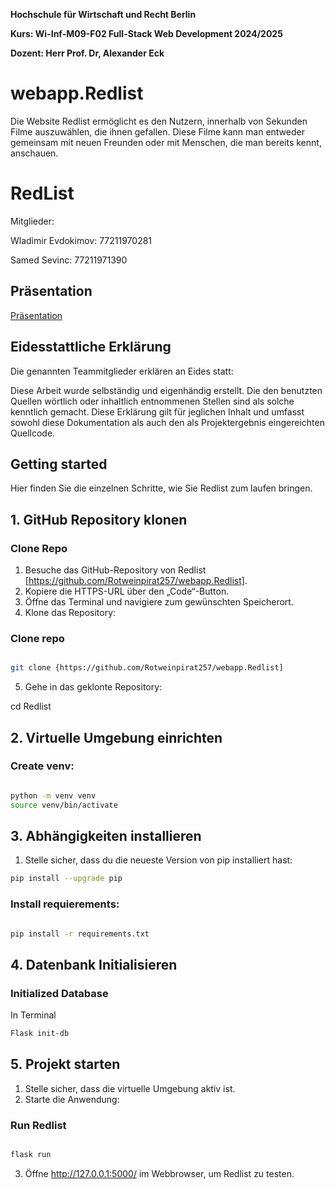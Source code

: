 **Hochschule für Wirtschaft und Recht Berlin**

**Kurs: Wi-Inf-M09-F02 Full-Stack Web Development 2024/2025**

**Dozent: Herr Prof. Dr, Alexander Eck**


# **webapp.Redlist**
Die Website Redlist ermöglicht es den Nutzern, innerhalb von Sekunden Filme auszuwählen, die ihnen gefallen. Diese Filme kann man entweder gemeinsam mit neuen Freunden oder mit Menschen, die man bereits kennt, anschauen.

# RedList

Mitglieder: 

Wladimir Evdokimov: 77211970281

Samed Sevinc: 77211971390



## Präsentation
[Präsentation](https://github.com/Rotweinpirat257/webapp.Redlist/blob/main/docs/RedList.pdf)


## **Eidesstattliche Erklärung**

Die genannten Teammitglieder erklären an Eides statt:

Diese Arbeit wurde selbständig und eigenhändig erstellt. Die den benutzten Quellen wörtlich oder inhaltlich entnommenen Stellen sind als solche kenntlich gemacht. Diese Erklärung gilt für jeglichen Inhalt und umfasst sowohl diese Dokumentation als auch den als Projektergebnis eingereichten Quellcode.


## Getting started 
Hier finden Sie die einzelnen Schritte, wie Sie Redlist zum laufen bringen.

## 1. GitHub Repository klonen
###  Clone Repo
1. Besuche das GitHub-Repository von Redlist [https://github.com/Rotweinpirat257/webapp.Redlist].
2. Kopiere die HTTPS-URL über den „Code“-Button.
3. Öffne das Terminal und navigiere zum gewünschten Speicherort.
4. Klone das Repository: 

### Clone repo

```bash

git clone {https://github.com/Rotweinpirat257/webapp.Redlist]
```
5.  Gehe in das geklonte Repository:
   
cd Redlist
## 2. Virtuelle Umgebung einrichten


###  Create venv:

```bash

python -m venv venv 
source venv/bin/activate


```
##  3. Abhängigkeiten installieren
1. Stelle sicher, dass du die neueste Version von pip installiert hast:
```bash
pip install --upgrade pip
```
### Install requierements:


```bash

pip install -r requirements.txt


```
## 4. Datenbank Initialisieren
### Initialized Database 


In Terminal
```bash
Flask init-db

```

## 5. Projekt starten
1. Stelle sicher, dass die virtuelle Umgebung aktiv ist.
2. Starte die Anwendung: 
### Run Redlist

```bash

flask run

```
3. Öffne http://127.0.0.1:5000/ im Webbrowser, um Redlist zu testen.
